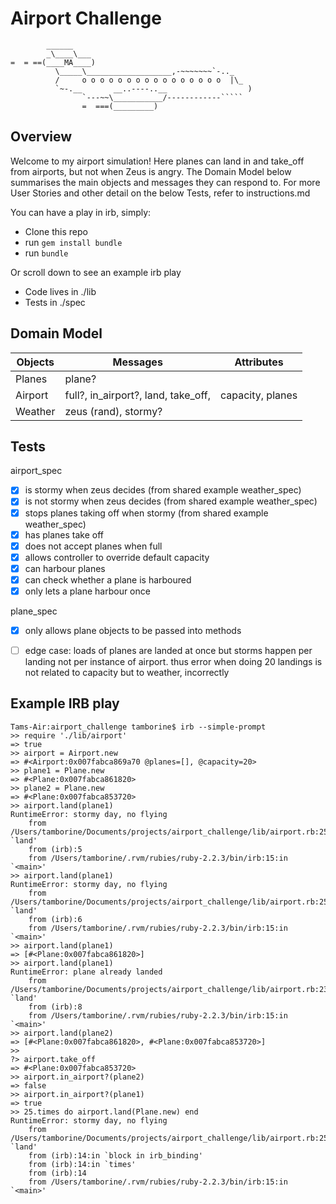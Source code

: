 Airport Challenge
=================

```
        ______
        _\____\___
=  = ==(____MA____)
          \_____\___________________,-~~~~~~~`-.._
          /     o o o o o o o o o o o o o o o o  |\_
          `~-.__       __..----..__                  )
                `---~~\___________/------------`````
                =  ===(_________)
```

Overview
---
Welcome to my airport simulation! Here planes can land in and take_off from airports, but not when Zeus is angry. The Domain Model below summarises the main objects and messages they can respond to. For more User Stories and other detail on the below Tests, refer to instructions.md

You can have a play in irb, simply:
* Clone this repo
* run `gem install bundle`
* run `bundle`

Or scroll down to see an example irb play

* Code lives in ./lib
* Tests in ./spec

Domain Model
---------

Objects | Messages     | Attributes
 --------|------------ | ---
 Planes  | plane? |   
 Airport | full?, in_airport?, land, take_off,| capacity, planes
 Weather | zeus (rand), stormy? |

Tests
------

airport_spec
- [x] is stormy when zeus decides (from shared example weather_spec)
- [x] is not stormy when zeus decides (from shared example weather_spec)
- [x] stops planes taking off when stormy (from shared example weather_spec)
- [x] has planes take off
- [x] does not accept planes when full
- [x] allows controller to override default capacity
- [x] can harbour planes
- [x] can check whether a plane is harboured
- [x] only lets a plane harbour once

plane_spec
- [x]  only allows plane objects to be passed into methods

- [ ] edge case: loads of planes are landed at once but storms happen per landing not per instance of airport. thus error when doing 20 landings is not related to capacity but to weather, incorrectly

Example IRB play
---
```
Tams-Air:airport_challenge tamborine$ irb --simple-prompt
>> require './lib/airport'
=> true
>> airport = Airport.new
=> #<Airport:0x007fabca869a70 @planes=[], @capacity=20>
>> plane1 = Plane.new
=> #<Plane:0x007fabca861820>
>> plane2 = Plane.new
=> #<Plane:0x007fabca853720>
>> airport.land(plane1)
RuntimeError: stormy day, no flying
	from /Users/tamborine/Documents/projects/airport_challenge/lib/airport.rb:25:in `land'
	from (irb):5
	from /Users/tamborine/.rvm/rubies/ruby-2.2.3/bin/irb:15:in `<main>'
>> airport.land(plane1)
RuntimeError: stormy day, no flying
	from /Users/tamborine/Documents/projects/airport_challenge/lib/airport.rb:25:in `land'
	from (irb):6
	from /Users/tamborine/.rvm/rubies/ruby-2.2.3/bin/irb:15:in `<main>'
>> airport.land(plane1)
=> [#<Plane:0x007fabca861820>]
>> airport.land(plane1)
RuntimeError: plane already landed
	from /Users/tamborine/Documents/projects/airport_challenge/lib/airport.rb:23:in `land'
	from (irb):8
	from /Users/tamborine/.rvm/rubies/ruby-2.2.3/bin/irb:15:in `<main>'
>> airport.land(plane2)
=> [#<Plane:0x007fabca861820>, #<Plane:0x007fabca853720>]
>>
?> airport.take_off
=> #<Plane:0x007fabca853720>
>> airport.in_airport?(plane2)
=> false
>> airport.in_airport?(plane1)
=> true
>> 25.times do airport.land(Plane.new) end
RuntimeError: stormy day, no flying
	from /Users/tamborine/Documents/projects/airport_challenge/lib/airport.rb:25:in `land'
	from (irb):14:in `block in irb_binding'
	from (irb):14:in `times'
	from (irb):14
	from /Users/tamborine/.rvm/rubies/ruby-2.2.3/bin/irb:15:in `<main>'
  ```
